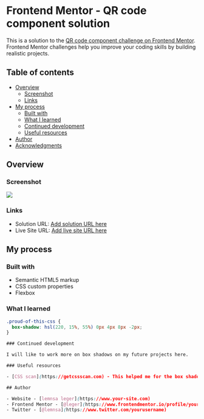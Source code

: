 # Frontend Mentor - QR code component solution

This is a solution to the [QR code component challenge on Frontend Mentor](https://www.frontendmentor.io/challenges/qr-code-component-iux_sIO_H). Frontend Mentor challenges help you improve your coding skills by building realistic projects. 

## Table of contents

- [Overview](#overview)
  - [Screenshot](#screenshot)
  - [Links](#links)
- [My process](#my-process)
  - [Built with](#built-with)
  - [What I learned](#what-i-learned)
  - [Continued development](#continued-development)
  - [Useful resources](#useful-resources)
- [Author](#author)
- [Acknowledgments](#acknowledgments)

## Overview

### Screenshot

![](./screenshot.png)

### Links

- Solution URL: [Add solution URL here](https://your-solution-url.com)
- Live Site URL: [Add live site URL here](https://your-live-site-url.com)

## My process

### Built with

- Semantic HTML5 markup
- CSS custom properties
- Flexbox

### What I learned
```css
.proud-of-this-css {
  box-shadow: hsl(220, 15%, 55%) 0px 4px 8px -2px;
}

### Continued development

I will like to work more on box shadows on my future projects here.

### Useful resources

- [CSS scan](https://getcssscan.com) - This helped me for the box shadow. I really liked this pattern and will use it going forward.

## Author

- Website - [lemnsa leger](https://www.your-site.com)
- Frontend Mentor - [@leger](https://www.frontendmentor.io/profile/yourusername)
- Twitter - [@lemnsa](https://www.twitter.com/yourusername)



